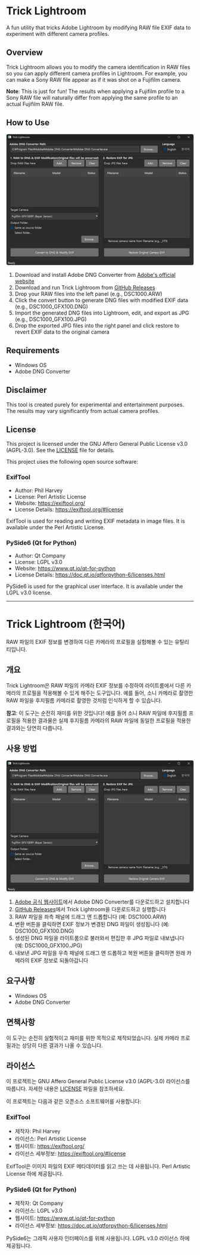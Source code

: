 # Trick Lightroom

A fun utility that tricks Adobe Lightroom by modifying RAW file EXIF data to experiment with different camera profiles.

## Overview

Trick Lightroom allows you to modify the camera identification in RAW files so you can apply different camera profiles in Lightroom. For example, you can make a Sony RAW file appear as if it was shot on a Fujifilm camera.

**Note**: This is just for fun! The results when applying a Fujifilm profile to a Sony RAW file will naturally differ from applying the same profile to an actual Fujifilm RAW file.

## How to Use

![Screenshot](/.github/screenshot.png)

1. Download and install Adobe DNG Converter from [Adobe's official website](https://helpx.adobe.com/camera-raw/using/adobe-dng-converter.html)
2. Download and run Trick Lightroom from [GitHub Releases](https://github.com/yourusername/Trick_Lightroom/releases)
3. Drop your RAW files into the left panel (e.g., DSC1000.ARW)
4. Click the convert button to generate DNG files with modified EXIF data (e.g., DSC1000_GFX100.DNG)  
5. Import the generated DNG files into Lightroom, edit, and export as JPG (e.g., DSC1000_GFX100.JPG)
6. Drop the exported JPG files into the right panel and click restore to revert EXIF data to the original camera

## Requirements

- Windows OS
- Adobe DNG Converter

## Disclaimer

This tool is created purely for experimental and entertainment purposes. The results may vary significantly from actual camera profiles.

## License

This project is licensed under the GNU Affero General Public License v3.0 (AGPL-3.0). See the [LICENSE](LICENSE) file for details.

This project uses the following open source software:

### ExifTool
- Author: Phil Harvey
- License: Perl Artistic License
- Website: https://exiftool.org/
- License Details: https://exiftool.org/#license

ExifTool is used for reading and writing EXIF metadata in image files. It is available under the Perl Artistic License.

### PySide6 (Qt for Python)
- Author: Qt Company
- License: LGPL v3.0
- Website: https://www.qt.io/qt-for-python
- License Details: https://doc.qt.io/qtforpython-6/licenses.html

PySide6 is used for the graphical user interface. It is available under the LGPL v3.0 license.

---

# Trick Lightroom (한국어)

RAW 파일의 EXIF 정보를 변경하여 다른 카메라의 프로필을 실험해볼 수 있는 유틸리티입니다.

## 개요

Trick Lightroom은 RAW 파일의 카메라 EXIF 정보를 수정하여 라이트룸에서 다른 카메라의 프로필을 적용해볼 수 있게 해주는 도구입니다. 예를 들어, 소니 카메라로 촬영한 RAW 파일을 후지필름 카메라로 촬영한 것처럼 인식하게 할 수 있습니다.

**참고**: 이 도구는 순전히 재미를 위한 것입니다! 예를 들어 소니 RAW 파일에 후지필름 프로필을 적용한 결과물은 실제 후지필름 카메라의 RAW 파일에 동일한 프로필을 적용한 결과와는 당연히 다릅니다.

## 사용 방법

![스크린샷](/.github/screenshot.png)

1. [Adobe 공식 웹사이트](https://helpx.adobe.com/kr/camera-raw/using/adobe-dng-converter.html)에서 Adobe DNG Converter를 다운로드하고 설치합니다
2. [GitHub Releases](https://github.com/newboon/Trick_Lightroom/releases)에서 Trick Lightroom을 다운로드하고 실행합니다
3. RAW 파일을 좌측 패널에 드래그 앤 드롭합니다 (예: DSC1000.ARW)
4. 변환 버튼을 클릭하면 EXIF 정보가 변경된 DNG 파일이 생성됩니다 (예: DSC1000_GFX100.DNG)
5. 생성된 DNG 파일을 라이트룸으로 불러와서 편집한 후 JPG 파일로 내보냅니다 (예: DSC1000_GFX100.JPG)
6. 내보낸 JPG 파일을 우측 패널에 드래그 앤 드롭하고 복원 버튼을 클릭하면 원래 카메라의 EXIF 정보로 되돌아갑니다

## 요구사항

- Windows OS
- Adobe DNG Converter

## 면책사항

이 도구는 순전히 실험적이고 재미를 위한 목적으로 제작되었습니다. 실제 카메라 프로필과는 상당히 다른 결과가 나올 수 있습니다.

## 라이선스

이 프로젝트는 GNU Affero General Public License v3.0 (AGPL-3.0) 라이선스를 따릅니다. 자세한 내용은 [LICENSE](LICENSE) 파일을 참조하세요.

이 프로젝트는 다음과 같은 오픈소스 소프트웨어를 사용합니다:

### ExifTool
- 제작자: Phil Harvey
- 라이선스: Perl Artistic License
- 웹사이트: https://exiftool.org/
- 라이선스 세부정보: https://exiftool.org/#license

ExifTool은 이미지 파일의 EXIF 메타데이터를 읽고 쓰는 데 사용됩니다. Perl Artistic License 하에 제공됩니다.

### PySide6 (Qt for Python)
- 제작자: Qt Company
- 라이선스: LGPL v3.0
- 웹사이트: https://www.qt.io/qt-for-python
- 라이선스 세부정보: https://doc.qt.io/qtforpython-6/licenses.html

PySide6는 그래픽 사용자 인터페이스를 위해 사용됩니다. LGPL v3.0 라이선스 하에 제공됩니다.

